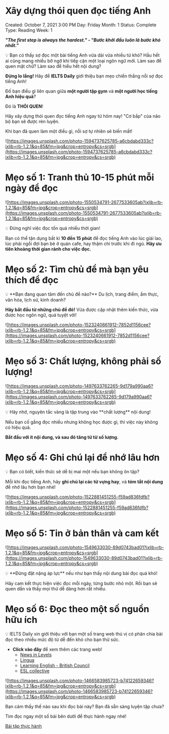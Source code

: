 # Xây dựng thói quen đọc tiếng Anh

Created: October 7, 2021 3:00 PM
Day: Friday
Month: 1
Status: Complete
Type: Reading
Week: 1

***"The first step is always the hardest." - "Bước khởi đầu luôn là bước khó nhất."***

<aside>
💡 Bạn có thấy sợ đọc một bài tiếng Anh vừa dài vừa nhiều từ khó? 
Hầu hết ai cũng mang nhiều bỡ ngỡ khi tiếp cận một loại ngôn ngữ mới. 
Làm sao để quen mặt chữ? 
Làm sao để hiểu hết nội dung?
 
**Đừng lo lắng!** Hãy để **IELTS Daily** giới thiệu bạn mẹo chiến thắng nỗi sợ đọc tiếng Anh!

</aside>

Đố bạn điều gì liên quan giữa **một người tập gym** và **một người học tiếng Anh hiệu quả**?

Đó là **THÓI QUEN**! 

Hãy xây dựng thói quen đọc tiếng Anh ngay từ hôm nay! "Cơ bắp" của não bộ bạn sẽ được rèn luyện.

Khi bạn đã quen làm một điều gì, nỗi sợ tự nhiên sẽ biến mất!

![https://images.unsplash.com/photo-1594737625785-a6cbdabd333c?ixlib=rb-1.2.1&q=85&fm=jpg&crop=entropy&cs=srgb](https://images.unsplash.com/photo-1594737625785-a6cbdabd333c?ixlib=rb-1.2.1&q=85&fm=jpg&crop=entropy&cs=srgb)

# Mẹo số 1: Tranh thủ 10-15 phút mỗi ngày để đọc

![https://images.unsplash.com/photo-1550534791-2677533605ab?ixlib=rb-1.2.1&q=85&fm=jpg&crop=entropy&cs=srgb](https://images.unsplash.com/photo-1550534791-2677533605ab?ixlib=rb-1.2.1&q=85&fm=jpg&crop=entropy&cs=srgb)

<aside>
💡 Đừng nghĩ việc đọc tốn quá nhiều thời gian!

Bạn có thể tận dụng bất kì **10 đến 15 phút** để đọc tiếng Anh vào lúc giải lao, lúc phải ngồi đợi bạn bè ở quán cafe, hay thậm chí trước khi đi ngủ.
**Hãy ưu tiên khoảng thời gian rảnh cho việc đọc.**

</aside>

# Mẹo số 2: Tìm chủ đề mà bạn yêu thích để đọc

<aside>
💡 **Bạn đang quan tâm đến chủ đề nào?**
Du lịch, trang điểm, ẩm thực, văn hóa, lịch sử, kinh doanh?

**Hãy bắt đầu từ những chủ đề đó!**
Vừa được cập nhật thêm kiến thức, vừa được học ngôn ngữ, quá tuyệt vời!

</aside>

![https://images.unsplash.com/photo-1523240661912-7852d1156cee?ixlib=rb-1.2.1&q=85&fm=jpg&crop=entropy&cs=srgb](https://images.unsplash.com/photo-1523240661912-7852d1156cee?ixlib=rb-1.2.1&q=85&fm=jpg&crop=entropy&cs=srgb)

# Mẹo số 3: Chất lượng, không phải số lượng!

![https://images.unsplash.com/photo-1497633762265-9d179a990aa6?ixlib=rb-1.2.1&q=85&fm=jpg&crop=entropy&cs=srgb](https://images.unsplash.com/photo-1497633762265-9d179a990aa6?ixlib=rb-1.2.1&q=85&fm=jpg&crop=entropy&cs=srgb)

<aside>
💡 Hãy nhớ, nguyên tắc vàng là tập trung vào **chất lượng** nội dung!

Nếu bạn cố gắng đọc nhiều nhưng không học được gì, thì việc này không có hiệu quả. 

**Bắt đầu với ít nội dung, và sau đó tăng từ từ số lượng.**

</aside>

# Mẹo số 4: Ghi chú lại để nhớ lâu hơn

<aside>
💡 Bạn có biết, kiến thức sẽ dễ bị mai một nếu bạn không ôn tập?

Mỗi khi đọc tiếng Anh, hãy **ghi chú lại các từ vựng hay**, và **tóm tắt nội dung** để nhớ lâu hơn bạn nhé!

</aside>

![https://images.unsplash.com/photo-1522881451255-f59ad836fdfb?ixlib=rb-1.2.1&q=85&fm=jpg&crop=entropy&cs=srgb](https://images.unsplash.com/photo-1522881451255-f59ad836fdfb?ixlib=rb-1.2.1&q=85&fm=jpg&crop=entropy&cs=srgb)

# Mẹo số 5: Tin ở bản thân và cam kết

![https://images.unsplash.com/photo-1549633030-89d0743bad01?ixlib=rb-1.2.1&q=85&fm=jpg&crop=entropy&cs=srgb](https://images.unsplash.com/photo-1549633030-89d0743bad01?ixlib=rb-1.2.1&q=85&fm=jpg&crop=entropy&cs=srgb)

<aside>
💡 **Đừng đặt nặng áp lực** nếu như bạn thấy nội dung bài đọc quá khó!

Hãy cam kết thực hiện việc đọc mỗi ngày, từng bước nhỏ một. Rồi bạn sẽ quen dần và thấy mọi thứ dễ dàng hơn rất nhiều.

</aside>

# Mẹo số 6: Đọc theo một số nguồn hữu ích

<aside>
💡 IELTS Daily xin giới thiệu với bạn một số trang web thú vị có phân chia bài đọc theo nhiều mức độ từ dễ đến khó cho bạn thử sức.

</aside>

- **Click vào đây** để xem thêm các trang web!
    - [News in Levels](https://www.newsinlevels.com/level/level-1/)
    - [Lingua](https://lingua.com/english/reading/)
    - [Learning English - British Council](https://learnenglish.britishcouncil.org/skills/reading/beginner-a1)
    - [ESL collective](https://en.islcollective.com/english-esl-worksheets)

![https://images.unsplash.com/photo-1466583985723-b74122659346?ixlib=rb-1.2.1&q=85&fm=jpg&crop=entropy&cs=srgb](https://images.unsplash.com/photo-1466583985723-b74122659346?ixlib=rb-1.2.1&q=85&fm=jpg&crop=entropy&cs=srgb)

Bạn cảm thấy thế nào sau khi đọc bài này? Bạn đã sẵn sàng luyện tập chưa?

Tìm đọc ngay một số bài bên dưới để thực hành ngay nhé!

[Bài tập thực hành](Xa%CC%82y%20du%CC%9B%CC%A3ng%20tho%CC%81i%20quen%20%C4%91o%CC%A3c%20tie%CC%82%CC%81ng%20Anh%20d9fe9da96238425f8a3ac68a1ab6d4d7/Ba%CC%80i%20ta%CC%A3%CC%82p%20thu%CC%9B%CC%A3c%20ha%CC%80nh%207dac4436913847a1bf11929d03ed8b0f.csv)